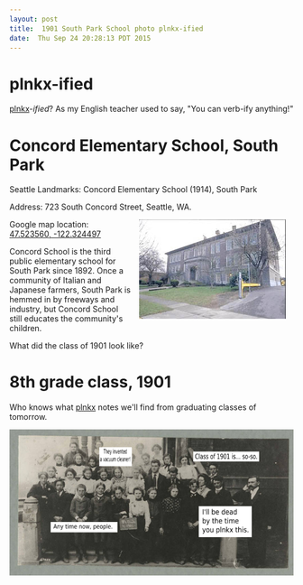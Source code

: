 ```yaml
---
layout: post
title:  1901 South Park School photo plnkx-ified
date:  Thu Sep 24 20:28:13 PDT 2015
---
```


# plnkx-ified

[plnkx](https://www.plnkx.com)-_ified_? As my English teacher used to
say, "You can verb-ify anything!"


# Concord Elementary School, South Park

Seattle Landmarks: Concord Elementary School (1914), South Park

Address: 723 South Concord Street, Seattle, WA.

<img src='/images/south_park_concord.jpg'
     style='float: right; margin: 0 1em 0 1em;'
     alt="Concord Elementary School, South Park"
     name='Concord Elementary School, South Park' />

Google map location: <a href='https://www.google.com/maps/place/723+S+Concord+St,+Seattle,+WA+98108/@47.5235924,-122.3244432,17z/data=!3m1!4b1!4m2!3m1!1s0x5490422bf5409fa5:0x5ba7249ec01a1406' target='_blank'>47.523560, -122.324497</a>

Concord School is the third public elementary school for South Park
since 1892. Once a community of Italian and Japanese farmers, South
Park is hemmed in by freeways and industry, but Concord School still
educates the community's children.

What did the class of 1901 look like?

# 8th grade class, 1901

Who knows what
<a href='http://link2.plnkx.com/id/818b2626c74019b45e6d896875566aaf377217'
   target='_blank'>plnkx</a> notes we'll find from graduating
classes of tomorrow.


<img src='/images/8th_grade_1901-plnkified2.png'
     alt="South School plnkx-ified"
     name='South School plnkx-ified' />

